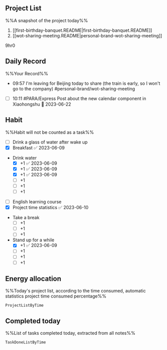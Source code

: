 ## Project List
%%A snapshot of the project today%%
1. [[first-birthday-banquet.README|first-birthday-banquet.README]]
2. [[wot-sharing-meeting.README|personal-brand-wot-sharing-meeting]]

9hr0

## Daily Record
%%Your Record%%
- 09:57 I'm leaving for Beijing today to share (the train is early, so I won't go to the company) #personal-brand/wot-sharing-meeting 
- [ ] 10:11 #PARA/Express Post about the new calendar component in Xiaohongshu 📅 2023-06-22
## Habit
%%Habit will not be counted as a task%%
- [ ] Drink a glass of water after wake up
- [x] Breakfast ✅ 2023-06-09
- Drink water
	- [x] +1 ✅ 2023-06-09
	- [x] +1 ✅ 2023-06-09
	- [x] +1 ✅ 2023-06-09
	- [ ] +1
	- [ ] +1
	- [ ] +1
- [ ] English learning course
- [x] Project time statistics ✅ 2023-06-10
- Take a break
	- [ ] +1
	- [ ] +1
	- [ ] +1
- Stand up for a while
	- [x] +1 ✅ 2023-06-09
	- [ ] +1
	- [ ] +1
	- [ ] +1
	
## Energy allocation
%%Today's project list, according to the time consumed, automatic statistics project time consumed percentage%%
```LifeOS
ProjectListByTime
```

## Completed today
%%List of tasks completed today, extracted from all notes%%
```LifeOS
TaskDoneListByTime
```
